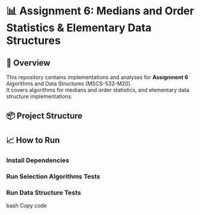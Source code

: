 # 📊 Assignment 6: Medians and Order Statistics & Elementary Data Structures

## 📌 Overview

This repository contains implementations and analyses for **Assignment 6** Algorithms and Data Structures (MSCS-532-M20).  
It covers algorithms for medians and order statistics, and elementary data structure implementations.

## 📦 Project Structure

## 📈 How to Run

### Install Dependencies

### Run Selection Algorithms Tests

### Run Data Structure Tests

bash
Copy code
